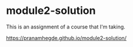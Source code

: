 # module2-solution
This is an assignment of a course that I'm taking.

 https://pranamhegde.github.io/module2-solution/
